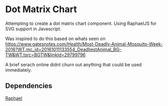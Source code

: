 # Dot Matrix Chart
Attempting to create a dot matrix chart component.
Using RaphaelJS for SVG support in Javascript.

Was inspired to do this based on whats seen on 
https://www.gatesnotes.com/Health/Most-Deadly-Animal-Mosquito-Week-2016?WT.mc_id=20161011133554_DeadliestAnimal_BG-TW&WT.tsrc=BGTW&linkId=29799796

A brief serach online didnt churn out anything that could be used immediately.

## Dependencies
[Raphael](https://github.com/DmitryBaranovskiy/raphael)
